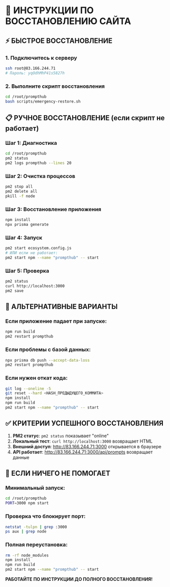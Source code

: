 # 🚨 ИНСТРУКЦИИ ПО ВОССТАНОВЛЕНИЮ САЙТА

## ⚡ БЫСТРОЕ ВОССТАНОВЛЕНИЕ

### 1. Подключитесь к серверу
```bash
ssh root@83.166.244.71
# Пароль: yqOdhMhP41s5827h
```

### 2. Выполните скрипт восстановления
```bash
cd /root/prompthub
bash scripts/emergency-restore.sh
```

## 📋 РУЧНОЕ ВОССТАНОВЛЕНИЕ (если скрипт не работает)

### Шаг 1: Диагностика
```bash
cd /root/prompthub
pm2 status
pm2 logs prompthub --lines 20
```

### Шаг 2: Очистка процессов
```bash
pm2 stop all
pm2 delete all
pkill -f node
```

### Шаг 3: Восстановление приложения
```bash
npm install
npx prisma generate
```

### Шаг 4: Запуск
```bash
pm2 start ecosystem.config.js
# ИЛИ если не работает:
pm2 start npm --name "prompthub" -- start
```

### Шаг 5: Проверка
```bash
pm2 status
curl http://localhost:3000
pm2 save
```

## 🔧 АЛЬТЕРНАТИВНЫЕ ВАРИАНТЫ

### Если приложение падает при запуске:
```bash
npm run build
pm2 restart prompthub
```

### Если проблемы с базой данных:
```bash
npx prisma db push --accept-data-loss
pm2 restart prompthub
```

### Если нужен откат кода:
```bash
git log --oneline -5
git reset --hard <HASH_ПРЕДЫДУЩЕГО_КОММИТА>
npm install
npm run build
pm2 start npm --name "prompthub" -- start
```

## ✅ КРИТЕРИИ УСПЕШНОГО ВОССТАНОВЛЕНИЯ

1. **PM2 статус**: `pm2 status` показывает "online"
2. **Локальный тест**: `curl http://localhost:3000` возвращает HTML
3. **Внешний доступ**: http://83.166.244.71:3000 открывается в браузере
4. **API работает**: http://83.166.244.71:3000/api/prompts возвращает данные

## 🚨 ЕСЛИ НИЧЕГО НЕ ПОМОГАЕТ

### Минимальный запуск:
```bash
cd /root/prompthub
PORT=3000 npm start
```

### Проверка что блокирует порт:
```bash
netstat -tulpn | grep :3000
ps aux | grep node
```

### Полная переустановка:
```bash
rm -rf node_modules
npm install
npm run build
pm2 start npm --name "prompthub" -- start
```

**РАБОТАЙТЕ ПО ИНСТРУКЦИИ ДО ПОЛНОГО ВОССТАНОВЛЕНИЯ!**
